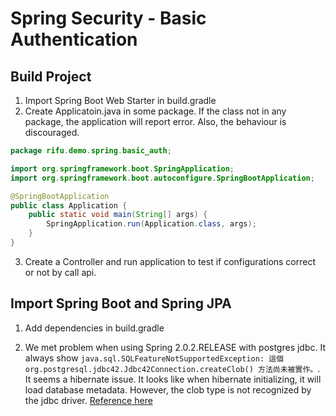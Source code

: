 # Spring Security - Basic Authentication

## Build Project

1. Import Spring Boot Web Starter in build.gradle
2. Create Applicatoin.java in some package. If the class not in any package, the application will report error. Also, the behaviour is discouraged.

```java
package rifu.demo.spring.basic_auth;

import org.springframework.boot.SpringApplication;
import org.springframework.boot.autoconfigure.SpringBootApplication;

@SpringBootApplication
public class Application {
    public static void main(String[] args) {
        SpringApplication.run(Application.class, args);
    }
}
```

3. Create a Controller and run application to test if configurations correct or not by call api.

## Import Spring Boot and Spring JPA

1. Add dependencies in build.gradle
    
2. We met problem when using Spring 2.0.2.RELEASE with postgres jdbc. It always show `java.sql.SQLFeatureNotSupportedException: 這個 org.postgresql.jdbc42.Jdbc42Connection.createClob() 方法尚未被實作。`.  
It seems a hibernate issue. It looks like when hibernate initializing, it will load database metadata. However, the clob type is not recognized by the jdbc driver.
[Reference here](https://stackoverflow.com/questions/10075081/hibernate-slow-to-acquire-postgres-connection)